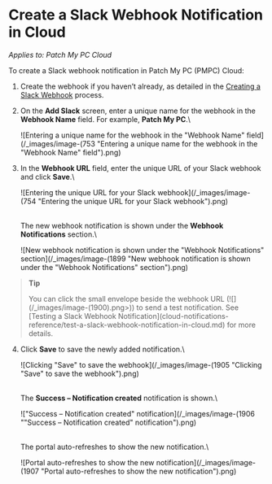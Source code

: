 # Create a Slack Webhook Notification in Cloud

_Applies to: Patch My PC Cloud_

To create a Slack webhook notification in Patch My PC (PMPC) Cloud:

1. Create the webhook if you haven’t already, as detailed in the [Creating a Slack Webhook](webhooks-reference/create-a-slack-webhook.md) process.
2.  On the **Add Slack** screen, enter a unique name for the webhook in the **Webhook Name** field. For example, **Patch My PC**.\\

    ![Entering a unique name for the webhook in the "Webhook Name" field](/_images/image-(753 "Entering a unique name for the webhook in the \"Webhook Name\" field").png)
3.  In the **Webhook URL** field, enter the unique URL of your Slack webhook and click **Save**.\\

    ![Entering the unique URL for your Slack webhook](/_images/image-(754 "Entering the unique URL for your Slack webhook").png)

    \
    The new webhook notification is shown under the **Webhook Notifications** section.\\

    ![New webhook notification is shown under the "Webhook Notifications" section](/_images/image-(1899 "New webhook notification is shown under the \"Webhook Notifications\" section").png)

> **Tip**
>
> You can click the small envelope beside the webhook URL (!\[]\(/\_images/image-(1900).png>)) to send a test notification. See \[Testing a Slack Webhook Notification]\(cloud-notifications-reference/test-a-slack-webhook-notification-in-cloud.md) for more details.

4.  Click **Save** to save the newly added notification.\\

    ![Clicking "Save" to save the webhook](/_images/image-(1905 "Clicking \"Save\" to save the webhook").png)

    \
    The **Success – Notification created** notification is shown.\\

    !["Success – Notification created" notification](/_images/image-(1906 "\"Success – Notification created\" notification").png)

    \
    The portal auto-refreshes to show the new notification.\\

    ![Portal auto-refreshes to show the new notification](/_images/image-(1907 "Portal auto-refreshes to show the new notification").png)